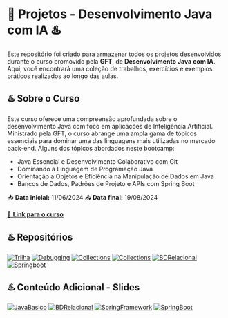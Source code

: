 # 🤖 Projetos - Desenvolvimento Java com IA ♨️

Este repositório foi criado para armazenar todos os projetos desenvolvidos durante o curso promovido pela **GFT**, de **Desenvolvimento Java com IA**. Aqui, você encontrará uma coleção de trabalhos, exercícios e exemplos práticos realizados ao longo das aulas.

## ♨️ Sobre o Curso
Este curso oferece uma compreensão aprofundada sobre o desenvolvimento Java com foco em aplicações de Inteligência Artificial. Ministrado pela GFT, o curso abrange uma ampla gama de tópicos essenciais para dominar uma das linguagens mais utilizadas no mercado back-end. Alguns dos tópicos abordados neste bootcamp:

* Java Essencial e Desenvolvimento Colaborativo com Git
* Dominando a Linguagem de Programação Java
* Orientação a Objetos e Eficiência na Manipulação de Dados em Java
* Bancos de Dados, Padrões de Projeto e APIs com Spring Boot

📥 **Data inicial:** 11/06/2024
📤 **Data final:** 19/08/2024

[🔗 **Link para o curso**](https://web.dio.me/track/coding-future-gft-desenvolvimento-java-com-ia)
ㅤ

## ♨️ Repositórios
[![Trilha](https://img.shields.io/badge/Trilha-Java%20B%C3%A1sico-f89820?labelColor=1FBED6&style=flat&logo=java&logoColor=white&link=https://github.com/digitalinnovationone/trilha-java-basico/tree/main)](https://github.com/digitalinnovationone/trilha-java-basico/tree/main)
[![Debugging](https://img.shields.io/badge/Debugging-Java-f89820?labelColor=1FBED6&style=flat&logo=java&logoColor=white&link=https://github.com/cami-la/debugging-java)](https://github.com/cami-la/debugging-java)
[![Collections](https://img.shields.io/badge/Collections-Java-f89820?labelColor=1FBED6&style=flat&logo=java&logoColor=white&link=https://github.com/cami-la/collections-java-api-2023)](https://github.com/cami-la/collections-java-api-2023)
[![Collections](https://img.shields.io/badge/Stream-API-f89820?labelColor=1FBED6&style=flat&logo=java&logoColor=white&link=https://github.com/digitalinnovationone/ganhando_produtividade_com_Stream_API_Java)](https://github.com/digitalinnovationone/ganhando_produtividade_com_Stream_API_Java)
[![BDRelacional](https://img.shields.io/badge/BD-Relacional-f89820?labelColor=1FBED6&style=flat&logo=java&logoColor=white&link=https://github.com/pamelaborges/dio-bd-relacional)](https://github.com/pamelaborges/dio-bd-relacional)
[![Springboot](https://img.shields.io/badge/Spring-Boot-f89820?labelColor=1FBED6&style=flat&logo=java&logoColor=white&link=https://github.com/digitalinnovationone/dio-springboot)](https://github.com/digitalinnovationone/dio-springboot)

## ♨️ Conteúdo Adicional - Slides

[![JavaBasico](https://img.shields.io/badge/Java-Básico-9e0010?labelColor=080640&style=flat&logo=java&logoColor=white&link=https://docs.google.com/presentation/d/1kt8Qcrkcv0S0aph4vNcDHeo8G2ek6uyQ/edit#slide=id.p4)](https://docs.google.com/presentation/d/1kt8Qcrkcv0S0aph4vNcDHeo8G2ek6uyQ/edit#slide=id.p4)
[![BDRelacional](https://img.shields.io/badge/BD-Relacional-9e0010?labelColor=080640&style=flat&logo=java&logoColor=white&link=https://academiapme-my.sharepoint.com/:p:/g/personal/renato_dio_me/EUloXsuhqtlFhCo4xMkHQx4BPb7fa9M7rdkLTaBTKEnDsw?rtime=DejkzrWp3Eg)](https://academiapme-my.sharepoint.com/:p:/g/personal/renato_dio_me/EUloXsuhqtlFhCo4xMkHQx4BPb7fa9M7rdkLTaBTKEnDsw?rtime=DejkzrWp3Eg)
[![SpringFramework](https://img.shields.io/badge/Spring-Framework-9e0010?labelColor=080640&style=flat&logo=java&logoColor=white&link=https://docs.google.com/presentation/d/1VfMegq5Je5qO4IP8chi2x4YR4ACOfBbN/edit#slide=id.p2)](https://docs.google.com/presentation/d/1VfMegq5Je5qO4IP8chi2x4YR4ACOfBbN/edit#slide=id.p2)
[![SpringBoot](https://img.shields.io/badge/Projeto-Springboot-9e0010?labelColor=080640&style=flat&logo=java&logoColor=white&link=https://docs.google.com/presentation/d/1jS5Ov8UCSnzgW3TLBcAsGrXo__kL6FOG/edit#slide=id.p1)](https://docs.google.com/presentation/d/1jS5Ov8UCSnzgW3TLBcAsGrXo__kL6FOG/edit#slide=id.p1)
